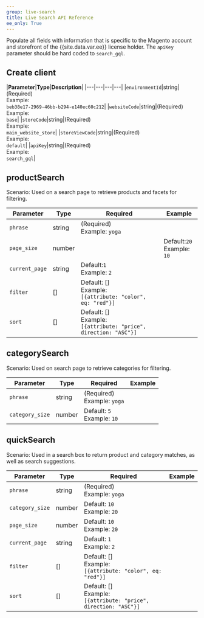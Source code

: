 ```yaml
---
group: live-search
title: Live Search API Reference
ee_only: True
---
```


Populate all fields with information that is specific to the Magento account and storefront of the {{site.data.var.ee}} license holder. The `apiKey` parameter should be hard coded to `search_gql`.

## Create client

|**Parameter**|**Type**|**Description**|
|---|---|---|---|
|`environmentId`|string|(Required)<br />Example:<br />`beb38e17-2969-46bb-b294-e140ec60c212`|
|`websiteCode`|string|(Required)<br />Example:<br />`base`|
|`storeCode`|string|(Required)<br />Example:<br />`main_website_store`|
|`storeViewCode`|string|(Required)<br />Example:<br />`default`|
|`apiKey`|string|(Required)<br />Example:<br />`search_gql`|

## productSearch

Scenario: Used on a search page to retrieve products and facets for filtering.

|**Parameter**|**Type**|**Required**|**Example**|
|---|---|---|---|
|`phrase`|string|(Required)<br />Example: `yoga`|
|`page_size`|number||Default:`20`<br />Example: `10`|
|`current_page`|string|Default:`1`<br />Example: `2`|
|`filter`|[]|Default: []<br />Example:<br />`[{attribute: "color", eq: "red"}]`|
|`sort`|[]|Default: []<br />Example:<br />`[{attribute: "price", direction: "ASC"}]`|

## categorySearch

Scenario: Used on search page to retrieve categories for filtering.

|**Parameter**|**Type**|**Required**|**Example**|
|---|---|---|---|
|`phrase`|string|(Required)<br />Example: `yoga`|
|`category_size`|number|Default: `5`<br />Example: `10`|

## quickSearch

Scenario: Used in a search box to return product and category matches, as well as search suggestions.

|**Parameter**|**Type**|**Required**|**Example**|
|---|---|---|---|
|`phrase`|string|(Required)<br />Example: `yoga`|
|`category_size`|number|Default: `10`<br />Example: `20`|
|`page_size`|number|Default: `10`<br />Example: `20`|
|`current_page`|string|Default: `1`<br />Example: `2`|
|`filter`|[]|Default: []<br />Example:<br /> `[{attribute: "color", eq: "red"}]`|
|`sort`|[]|Default: []<br />Example:<br /> `[{attribute: "price", direction: "ASC"}]`|
